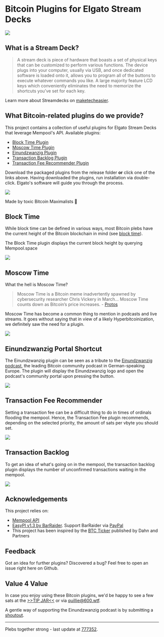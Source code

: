 # Bitcoin Plugins for Elgato Stream Decks

![](images/elgato.png)

## What is a Stream Deck?

> A stream deck is piece of hardware that boasts a set of physical keys that can be customized to perform various functions. The device plugs into your computer, usually via USB, and once dedicated software is loaded onto it, allows you to program all of the buttons to execute whatever commands you like. A large majority feature LCD keys which conveniently eliminates the need to memorize the shortcuts you’ve set for each key.

Learn more about Streamdecks on [maketecheasier](https://www.maketecheasier.com/what-is-stream-deck/).


## What Bitcoin-related plugins do we provide?

This project contains a collection of useful plugins for Elgato Stream Decks that leverage Mempool's API. Available plugins:

- [Block Time Plugin](https://github.com/quilloughbee/streamdeck-bitcoin-plugins/raw/main/release/com.quillie.blocktime.streamDeckPlugin) 
- [Moscow Time Plugin](https://github.com/quilloughbee/streamdeck-bitcoin-plugins/raw/main/release/com.quillie.moscowtime.streamDeckPlugin)
- [Einundzwanzig Plugin](https://github.com/quilloughbee/streamdeck-bitcoin-plugins/raw/main/release/com.quillie.einundzwanzig.streamDeckPlugin)
- [Transaction Backlog Plugin](https://github.com/quilloughbee/streamdeck-bitcoin-plugins/raw/main/release/com.quillie.backlog.streamDeckPlugin)
- [Transaction Fee Recommender Plugin](https://github.com/quilloughbee/streamdeck-bitcoin-plugins/raw/main/release/com.quillie.fees.streamDeckPlugin)

Download the packaged plugins from the release folder **or** click one of the links above. Having downloaded the plugins, run installation via double-click. Elgato's software will guide you through the process.

![](./images/screenshot.png)

Made by toxic Bitcoin Maximalists 🧡

## Block Time 

While block time can be defined in various ways, most Bitcoin plebs have the current height of the Bitcoin blockchain in mind (see [block time](https://www.blocktime.live/)). 

The Block Time plugin displays the current block height by querying Mempool.space

![](./images/blocktime.png)

## Moscow Time 

What the hell is Moscow Time?

> Moscow Time is a Bitcoin meme inadvertently spawned by cybersecurity researcher Chris Vickery in March...
Moscow Time counts down as Bitcoin’s price increases. - [Protos](https://protos.com/bitcoin-clock-moscow-time-jack-dorsey-blockclock-memes/)

Moscow Time has become a common thing to mention in podcasts and live streams. It goes without saying that in view of a likely Hyperbitcoinization, we definitely saw the need for a plugin.

![](./images/moscow.png)


## Einundzwanzig Portal Shortcut

The Einundzwanzig plugin can be seen as a tribute to the [Einundzwanzig podcast](https://einundzwanzig.space/), the leading Bitcoin community podcast in German-speaking Europe. The plugin will display the Einundzwanzig logo and open the podcast's community portal upon pressing the button.

![](./images/portal.png)


## Transaction Fee Recommender

Setting a transaction fee can be a difficult thing to do in times of ordinals flooding the mempool. Hence, the Transaction Fee plugin recommends, depending on the selected priority, the amount of sats per vbyte you should set.

![](./images/fees.png)


## Transaction Backlog

To get an idea of what's going on in the mempool, the transaction backlog plugin displays the number of unconfirmed transactions waiting in the mempool.

![](./images/backlog.png)


## Acknowledgements

This project relies on:

- [Mempool API](https://mempool.space/docs/faq#what-is-a-mempool)
- [EasyPI v1.3 by BarRaider](https://github.com/BarRaider/streamdeck-easypi). Support BarRaider via [PayPal](https://www.paypal.com/paypalme/BarRaider)
- This project has been inspired by the [BTC Ticker](https://apps.elgato.com/plugins/com.dahnandpartners.btcticker) published by Dahn and Partners


## Feedback

Got an idea for further plugins? Discovered a bug? Feel free to open an issue right here on Github.

## Value 4 Value

In case you enjoy using these Bitcoin plugins, we'd be happy to see a few sats at the [>>TIP JAR<<](https://legend.lnbits.com/tipjar/736) or via [quillie@600.wtf](). 

A gentle way of supporting the Einundzwanzig podcast is by submitting a [shoutout](https://tallycoin.app/@_einundzwanzig_/einundzwanzig-shoutout-zfxqtu/).

<hr>

Plebs together strong   -   last update at [777352](https://mempool.space/block/0000000000000000000675e48e157d0bb6b2d78017fc03434bdc46e7f2f48963).
